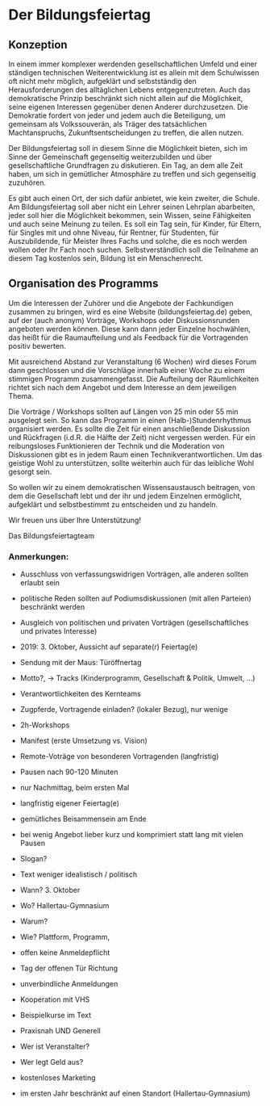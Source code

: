 # Der Bildungsfeiertag

## Konzeption


In einem immer komplexer werdenden gesellschaftlichen Umfeld und einer ständigen
technischen Weiterentwicklung ist es allein mit dem Schulwissen oft nicht mehr möglich,
aufgeklärt und selbstständig den Herausforderungen des alltäglichen Lebens
entgegenzutreten. Auch das demokratische Prinzip beschränkt sich nicht allein
auf die Möglichkeit, seine eigenen Interessen gegenüber denen Anderer durchzusetzen.
Die Demokratie fordert von jeder und jedem auch die Beteiligung, um gemeinsam als
Volkssouverän, als Träger des tatsächlichen Machtanspruchs, Zukunftsentscheidungen
zu treffen, die allen nutzen.

Der Bildungsfeiertag soll in diesem Sinne die Möglichkeit bieten, sich im Sinne
der Gemeinschaft gegenseitig weiterzubilden und über gesellschaftliche
Grundfragen zu diskutieren.
Ein Tag, an dem alle Zeit haben, um sich in gemütlicher Atmosphäre zu treffen
und sich gegenseitig zuzuhören.

Es gibt auch einen Ort, der sich dafür anbietet, wie kein zweiter, die Schule.
Am Bildungsfeiertag soll aber nicht ein Lehrer seinen Lehrplan abarbeiten, jeder
soll hier die Möglichkeit bekommen, sein Wissen, seine Fähigkeiten und auch seine
Meinung zu teilen.
Es soll ein Tag sein, für Kinder, für Eltern, für Singles mit und ohne Niveau,
für Rentner, für Studenten, für Auszubildende, für Meister Ihres Fachs und solche,
die es noch werden wollen oder Ihr Fach noch suchen.
Selbstverständlich soll die Teilnahme an diesem Tag kostenlos sein, Bildung ist
ein Menschenrecht.

## Organisation des Programms


Um die Interessen der Zuhörer und die Angebote der Fachkundigen zusammen zu
bringen, wird es eine Website (bildungsfeiertag.de) geben, auf der (auch anonym)
Vorträge, Workshops oder Diskussionsrunden angeboten werden können.
Diese kann dann jeder Einzelne hochwählen, das heißt für die Raumaufteilung
und als Feedback für die Vortragenden positiv bewerten.

Mit ausreichend Abstand zur Veranstaltung (6 Wochen) wird dieses Forum dann
geschlossen und die Vorschläge innerhalb einer Woche zu einem stimmigen Programm
zusammengefasst.
Die Aufteilung der Räumlichkeiten richtet sich nach dem Angebot und dem
Interesse an dem jeweiligen Thema.

Die Vorträge / Workshops sollten auf Längen von 25 min oder 55 min ausgelegt sein.
So kann das Programm in einen (Halb-)Stundenrhythmus organisiert werden.
Es sollte die Zeit für einen anschließende Diskussion und Rückfragen
(i.d.R. die Hälfte der Zeit) nicht vergessen werden.
Für ein reibungsloses Funktionieren der Technik und die Moderation von
Diskussionen gibt es in jedem Raum einen Technikverantwortlichen.
Um das geistige Wohl zu unterstützen, sollte weiterhin auch für das leibliche
Wohl gesorgt sein.

So wollen wir zu einem demokratischen Wissensaustausch beitragen, von dem die
Gesellschaft lebt und der ihr und jedem Einzelnen ermöglicht, aufgeklärt und
selbstbestimmt zu entscheiden und zu handeln.

Wir freuen uns über Ihre Unterstützung!

Das Bildungsfeiertagteam

### Anmerkungen:


- Ausschluss von verfassungswidrigen Vorträgen, alle anderen sollten erlaubt sein
- politische Reden sollten auf Podiumsdiskussionen (mit allen Parteien) beschränkt werden
- Ausgleich von politischen und privaten Vorträgen (gesellschaftliches und privates Interesse)

- 2019: 3. Oktober, Aussicht auf separate(r) Feiertag(e)
- Sendung mit der Maus: Türöffnertag
- Motto?, -> Tracks (Kinderprogramm, Gesellschaft & Politik, Umwelt, ...)
- Verantwortlichkeiten des Kernteams
- Zugpferde, Vortragende einladen? (lokaler Bezug), nur wenige
- 2h-Workshops
- Manifest (erste Umsetzung vs. Vision)
- Remote-Voträge von besonderen Vortragenden (langfristig)
- Pausen nach 90-120 Minuten
- nur Nachmittag, beim ersten Mal
- langfristig eigener Feiertag(e)
- gemütliches Beisammensein am Ende
- bei wenig Angebot lieber kurz und komprimiert statt lang mit vielen Pausen
- Slogan?
- Text weniger idealistisch / politisch
- Wann? 3. Oktober
- Wo? Hallertau-Gymnasium
- Warum?
- Wie? Plattform, Programm,
- offen keine Anmeldepflicht
- Tag der offenen Tür Richtung
- unverbindliche Anmeldungen
- Kooperation mit VHS
- Beispielkurse im Text
- Praxisnah UND Generell
- Wer ist Veranstalter?
- Wer legt Geld aus?
- kostenloses Marketing
- im ersten Jahr beschränkt auf einen Standort (Hallertau-Gymnasium)
